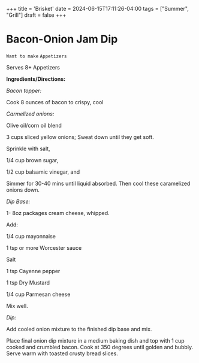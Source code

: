 +++
title = 'Brisket'
date = 2024-06-15T17:11:26-04:00
tags = ["Summer", "Grill"]
draft = false
+++
# Bacon-Onion Jam Dip

`Want to make` `Appetizers`

Serves 8+ Appetizers 

**Ingredients/Directions:**

_Bacon topper:_

Cook 8 ounces of bacon to crispy, cool

_Carmelized onions:_

Olive oil/corn oil blend

3 cups sliced yellow onions; Sweat down until they get soft.

Sprinkle with salt, 

1/4 cup brown sugar,

1/2 cup balsamic vinegar, and

Simmer for 30-40 mins until liquid absorbed. Then cool these caramelized onions down.

_Dip Base:_

1- 8oz packages cream cheese, whipped.

Add:

1/4 cup mayonnaise

1 tsp or more Worcester sauce

Salt

1 tsp Cayenne pepper

1 tsp Dry Mustard

1/4 cup Parmesan cheese

Mix well. 

_Dip:_

Add cooled onion mixture to the finished dip base and mix. 

Place final onion dip mixture in a medium baking dish and top with 1 cup cooked and crumbled bacon. Cook at 350 degrees until golden and bubbly. Serve warm with toasted crusty bread slices. 
